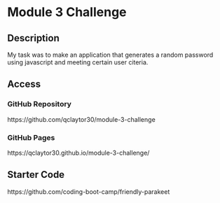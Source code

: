 # Module 3 Challenge

<h2>Description</h2>
My task was to make an application that generates a random password using javascript and meeting certain user citeria.

<h2>Access</h2>

<h3>GitHub Repository</h3>
https://github.com/qclaytor30/module-3-challenge
<h3>GitHub Pages</h3>
https://qclaytor30.github.io/module-3-challenge/

<h2>Starter Code</h2>
https://github.com/coding-boot-camp/friendly-parakeet
